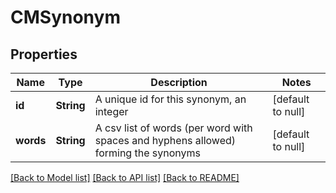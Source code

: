 # CMSynonym
## Properties

| Name | Type | Description | Notes |
|------------ | ------------- | ------------- | -------------|
| **id** | **String** | A unique id for this synonym, an integer | [default to null] |
| **words** | **String** | A csv list of words (per word with spaces and hyphens allowed) forming the synonyms | [default to null] |

[[Back to Model list]](../README.md#documentation-for-models) [[Back to API list]](../README.md#documentation-for-api-endpoints) [[Back to README]](../README.md)

